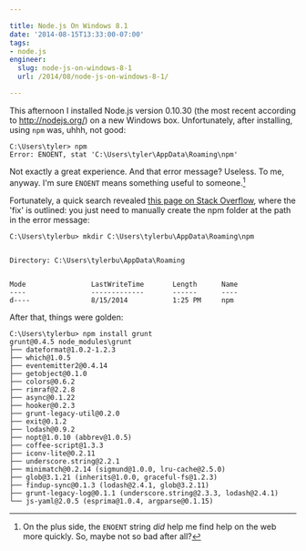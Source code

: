 ```yaml
---

title: Node.js On Windows 8.1
date: '2014-08-15T13:33:00-07:00'
tags:
- node.js
engineer:
  slug: node-js-on-windows-8-1
  url: /2014/08/node-js-on-windows-8-1/

---
```


This afternoon I installed Node.js version 0.10.30 (the most recent according to <http://nodejs.org/>) on a new Windows box. Unfortunately, after installing, using `npm` was, uhhh, not good:

```text
C:\Users\tyler> npm
Error: ENOENT, stat 'C:\Users\tyler\AppData\Roaming\npm'
```

Not exactly a great experience. And that error message? Useless. To me, anyway. I'm sure `ENOENT` means something useful to someone.[^1]

Fortunately, a quick search revealed [this page on Stack Overflow][1], where the 'fix' is outlined: you just need to manually create the npm folder at the path in the error message:

```text
C:\Users\tylerbu> mkdir C:\Users\tylerbu\AppData\Roaming\npm


Directory: C:\Users\tylerbu\AppData\Roaming


Mode				LastWriteTime		Length		Name
----				-------------		------		----
d----				8/15/2014			1:25 PM		npm
```

After that, things were golden:

```text
C:\Users\tylerbu> npm install grunt
grunt@0.4.5 node_modules\grunt
├── dateformat@1.0.2-1.2.3
├── which@1.0.5
├── eventemitter2@0.4.14
├── getobject@0.1.0
├── colors@0.6.2
├── rimraf@2.2.8
├── async@0.1.22
├── hooker@0.2.3
├── grunt-legacy-util@0.2.0
├── exit@0.1.2
├── lodash@0.9.2
├── nopt@1.0.10 (abbrev@1.0.5)
├── coffee-script@1.3.3
├── iconv-lite@0.2.11
├── underscore.string@2.2.1
├── minimatch@0.2.14 (sigmund@1.0.0, lru-cache@2.5.0)
├── glob@3.1.21 (inherits@1.0.0, graceful-fs@1.2.3)
├── findup-sync@0.1.3 (lodash@2.4.1, glob@3.2.11)
├── grunt-legacy-log@0.1.1 (underscore.string@2.3.3, lodash@2.4.1)
└── js-yaml@2.0.5 (esprima@1.0.4, argparse@0.1.15)
```

[1]: https://stackoverflow.com/questions/25103499/cant-start-npm-on-windows-8-error-enoent-stat-c-users-user-appdata-roaming

[^1]: On the plus side, the `ENOENT` string *did* help me find help on the web more quickly. So, maybe not so bad after all?
